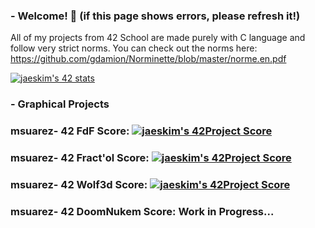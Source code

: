 ### - Welcome! 👋 (if this page shows errors, please refresh it!)

All of my projects from 42 School are made purely with C language and follow very strict norms.
You can check out the norms here: https://github.com/gdamion/Norminette/blob/master/norme.en.pdf

[![jaeskim's 42 stats](https://badge42.herokuapp.com/api/stats/msuarez-?cursus=42)](https://github.com/JaeSeoKim/badge42)

### - Graphical Projects

### msuarez- 42 FdF Score: [![jaeskim's 42Project Score](https://badge42.herokuapp.com/api/project/msuarez-/FdF)](https://github.com/JaeSeoKim/badge42)

### msuarez- 42 Fract'ol Score: [![jaeskim's 42Project Score](https://badge42.herokuapp.com/api/project/msuarez-/Fract'ol)](https://github.com/JaeSeoKim/badge42)

### msuarez- 42 Wolf3d Score: [![jaeskim's 42Project Score](https://badge42.herokuapp.com/api/project/msuarez-/Wolf3d)](https://github.com/JaeSeoKim/badge42)

### msuarez- 42 DoomNukem Score: Work in Progress...
